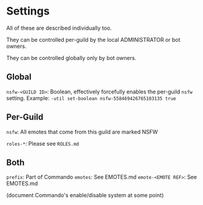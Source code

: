# Settings

All of these are described individually too.

They can be controlled per-guild by the local ADMINISTRATOR or bot owners.

They can be controlled globally only by bot owners.

## Global

`nsfw-<GUILD ID>`: Boolean, effectively forcefully enables the per-guild `nsfw` setting.
Example: `-util set-boolean nsfw-558469426765103135 true`

## Per-Guild

`nsfw`: All emotes that come from this guild are marked NSFW

`roles-*`: Please see `ROLES.md`

## Both

`prefix`: Part of Commando
`emotes`: See EMOTES.md
`emote-<EMOTE REF>`: See EMOTES.md

(document Commando's enable/disable system at some point)